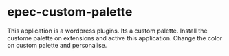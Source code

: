 # epec-custom-palette
This application is a wordpress plugins.
Its a custom palette.
Install the custome palette on extensions and active this application.
Change the color on custom palette and personalise.
